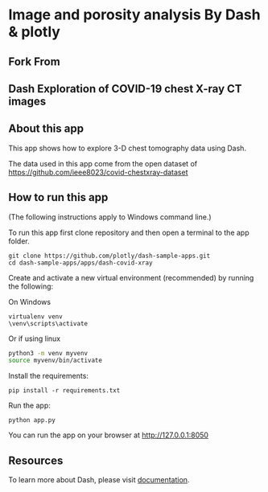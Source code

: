 # Image and porosity analysis By Dash & plotly

## Fork From

## Dash Exploration of COVID-19 chest X-ray CT images

## About this app

This app shows how to explore 3-D chest tomography data using Dash.

The data used in this app come from the open dataset of
https://github.com/ieee8023/covid-chestxray-dataset

## How to run this app

(The following instructions apply to Windows command line.)

To run this app first clone repository and then open a terminal to the app folder.

```
git clone https://github.com/plotly/dash-sample-apps.git
cd dash-sample-apps/apps/dash-covid-xray
```

Create and activate a new virtual environment (recommended) by running
the following:

On Windows

```
virtualenv venv
\venv\scripts\activate
```

Or if using linux

```bash
python3 -m venv myvenv
source myvenv/bin/activate
```

Install the requirements:

```
pip install -r requirements.txt
```

Run the app:

```
python app.py
```

You can run the app on your browser at http://127.0.0.1:8050

## Resources

To learn more about Dash, please visit [documentation](https://plot.ly/dash).
